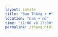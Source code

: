 ```yaml
---
layout: invite
title: "Bạn Thắng + ♥"
location: "nam + nữ"
time: "11:00 và 17:00"
permalink: /thang.html
---
```


